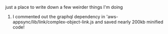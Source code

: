 just a place to write down a few weirder things I'm doing

1) I commented out the graphql dependency in 'aws-appsync/lib/link/complex-object-link.js and saved nearly 200kb minified code!